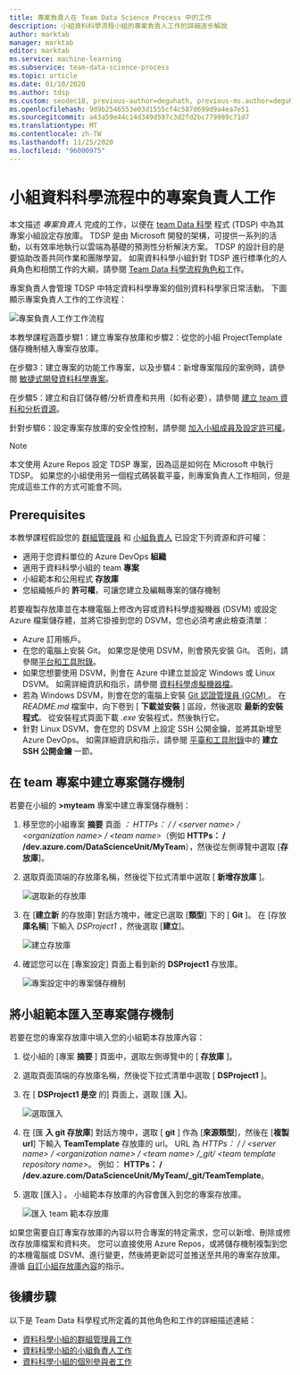 ```yaml
---
title: 專案負責人在 Team Data Science Process 中的工作
description: 小組資料科學流程小組的專案負責人工作的詳細逐步解說
author: marktab
manager: marktab
editor: marktab
ms.service: machine-learning
ms.subservice: team-data-science-process
ms.topic: article
ms.date: 01/10/2020
ms.author: tdsp
ms.custom: seodec18, previous-author=deguhath, previous-ms.author=deguhath
ms.openlocfilehash: 9d9b2546553e03d1555cf4c587d699d9a4ea7e51
ms.sourcegitcommit: a43a59e44c14d349d597c3d2fd2bc779989c71d7
ms.translationtype: MT
ms.contentlocale: zh-TW
ms.lasthandoff: 11/25/2020
ms.locfileid: "96000975"
---
```

# <a name="project-lead-tasks-in-the-team-data-science-process"></a>小組資料科學流程中的專案負責人工作

本文描述 *專案負責人* 完成的工作，以便在 [team Data 科學](overview.md) 程式 (TDSP) 中為其專案小組設定存放庫。 TDSP 是由 Microsoft 開發的架構，可提供一系列的活動，以有效率地執行以雲端為基礎的預測性分析解決方案。 TDSP 的設計目的是要協助改善共同作業和團隊學習。 如需資料科學小組針對 TDSP 進行標準化的人員角色和相關工作的大綱，請參閱 [Team Data 科學流程角色和](roles-tasks.md)工作。

專案負責人會管理 TDSP 中特定資料科學專案的個別資料科學家日常活動。 下圖顯示專案負責人工作的工作流程：

![專案負責人工作工作流程](./media/project-lead-tasks/project-leads-1-tdsp-creating-projects.png)

本教學課程涵蓋步驟1：建立專案存放庫和步驟2：從您的小組 ProjectTemplate 儲存機制植入專案存放庫。 

在步驟3：建立專案的功能工作專案，以及步驟4：新增專案階段的案例時，請參閱 [敏捷式開發資料科學專案](agile-development.md)。

在步驟5：建立和自訂儲存體/分析資產和共用（如有必要），請參閱 [建立 team 資料和分析資源](team-lead-tasks.md#create-team-data-and-analytics-resources)。

針對步驟6：設定專案存放庫的安全性控制，請參閱 [加入小組成員及設定許可權](team-lead-tasks.md#add-team-members-and-configure-permissions)。

> [!NOTE] 
> 本文使用 Azure Repos 設定 TDSP 專案，因為這是如何在 Microsoft 中執行 TDSP。 如果您的小組使用另一個程式碼裝載平臺，則專案負責人工作相同，但是完成這些工作的方式可能會不同。

## <a name="prerequisites"></a>Prerequisites

本教學課程假設您的 [群組管理員](group-manager-tasks.md) 和 [小組負責人](team-lead-tasks.md) 已設定下列資源和許可權：

- 適用于您資料單位的 Azure DevOps **組織**
- 適用于資料科學小組的 team **專案**
- 小組範本和公用程式 **存放庫**
- 您組織帳戶的 **許可權**，可讓您建立及編輯專案的儲存機制

若要複製存放庫並在本機電腦上修改內容或資料科學虛擬機器 (DSVM) 或設定 Azure 檔案儲存體，並將它掛接到您的 DSVM，您也必須考慮此檢查清單：

- Azure 訂用帳戶。
- 在您的電腦上安裝 Git。 如果您是使用 DSVM，則會預先安裝 Git。 否則，請參閱[平台和工具附錄](platforms-and-tools.md#appendix)。
- 如果您想要使用 DSVM，則會在 Azure 中建立並設定 Windows 或 Linux DSVM。 如需詳細資訊和指示，請參閱 [資料科學虛擬機器檔](../data-science-virtual-machine/index.yml)。
- 若為 Windows DSVM，則會在您的電腦上安裝 [Git 認證管理員 (GCM) ](https://github.com/Microsoft/Git-Credential-Manager-for-Windows) 。 在 *README.md* 檔案中，向下卷到 [ **下載並安裝** ] 區段，然後選取 **最新的安裝程式**。 從安裝程式頁面下載 *.exe* 安裝程式，然後執行它。 
- 針對 Linux DSVM，會在您的 DSVM 上設定 SSH 公開金鑰，並將其新增至 Azure DevOps。 如需詳細資訊和指示，請參閱 [平臺和工具附錄](platforms-and-tools.md#appendix)中的 **建立 SSH 公開金鑰** 一節。 

## <a name="create-a-project-repository-in-your-team-project"></a>在 team 專案中建立專案儲存機制

若要在小組的 **>myteam** 專案中建立專案儲存機制：

1. 移至您的小組專案 **摘要** 頁面 *： HTTPs： \/ / \<server name> / \<organization name> / \<team name>*（例如 **HTTPs： \/ /dev.azure.com/DataScienceUnit/MyTeam**），然後從左側導覽中選取 [**存放庫**]。 
   
1. 選取頁面頂端的存放庫名稱，然後從下拉式清單中選取 [ **新增存放庫** ]。
   
   ![選取新的存放庫](./media/project-lead-tasks/project-leads-9-select-repos.png)
   
1. 在 [**建立新** 的存放庫] 對話方塊中，確定已選取 [**類型**] 下的 [ **Git** ]。 在 [存放 **庫名稱**] 下輸入 *DSProject1* ，然後選取 [**建立**]。
   
   ![建立存放庫](./media/project-lead-tasks/project-leads-3-create-project-repo-2.png)
   
1. 確認您可以在 [專案設定] 頁面上看到新的 **DSProject1** 存放庫。 
   
   ![專案設定中的專案儲存機制](./media/project-lead-tasks/project-leads-4-create-project-repo-3.png)

## <a name="import-the-team-template-into-your-project-repository"></a>將小組範本匯入至專案儲存機制

若要在您的專案存放庫中填入您的小組範本存放庫內容：

1. 從小組的 [專案 **摘要** ] 頁面中，選取左側導覽中的 [ **存放庫** ]。 
   
1. 選取頁面頂端的存放庫名稱，然後從下拉式清單中選取 [ **DSProject1** ]。
   
1. 在 [ **DSProject1 是空** 的] 頁面上，選取 [匯 **入**]。 
   
   ![選取匯入](./media/project-lead-tasks/project-leads-5-create-project-repo-4.png)
   
1. 在 [匯 **入 git 存放庫**] 對話方塊中，選取 [ **git** ] 作為 [**來源類型**]，然後在 [**複製 url**] 下輸入 **TeamTemplate** 存放庫的 url。 URL 為 *HTTPs： \/ / \<server name> / \<organization name> / \<team name> /_git/ \<team template repository name>*。 例如： **HTTPs： \/ /dev.azure.com/DataScienceUnit/MyTeam/_git/TeamTemplate**。 
   
1. 選取 [匯入]  。 小組範本存放庫的內容會匯入到您的專案存放庫。 
   
   ![匯入 team 範本存放庫](./media/project-lead-tasks/project-leads-6-create-project-repo-5.png)

如果您需要自訂專案存放庫的內容以符合專案的特定需求，您可以新增、刪除或修改存放庫檔案和資料夾。 您可以直接使用 Azure Repos，或將儲存機制複製到您的本機電腦或 DSVM、進行變更，然後將更新認可並推送至共用的專案存放庫。 遵循 [自訂小組存放庫內容](team-lead-tasks.md#customize-the-contents-of-the-team-repositories)的指示。

## <a name="next-steps"></a>後續步驟

以下是 Team Data 科學程式所定義的其他角色和工作的詳細描述連結：

- [資料科學小組的群組管理員工作](group-manager-tasks.md)
- [資料科學小組的小組負責人工作](team-lead-tasks.md)
- [資料科學小組的個別參與者工作](project-ic-tasks.md)